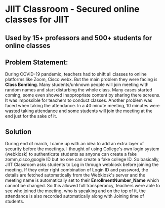 # JIIT Classroom - Secured online classes for JIIT 
## Used by 15+ professors and 500+ students for online classes 

## Problem Statement:
During COVID-19 pandemic, teachers had to shift all classes to online platforms like Zoom, Cisco webx. But the main problem they were facing is **Class Bombing**. Many students/unknown people will join meeting with random names and start disturbing the whole class. Many cases started coming, some even showed inappropriate content by sharing there screens. It was impossible for teachers to conduct classes. Another problem was faced when taking the attendance. In a 40 minute meeting, 10 minutes were wasted taking attendance and some students will join the meeting at the end just for the sake of it.

## Solution
During end of march, I came up with an idea to add an extra layer of security before the meetings. I thought of using College's own login system (webkiosk) to authenticate students as anyone can create a fake zomm,cisco,google ID but no one can create a fake college ID. So basically, JIIT Classroom asks students to Log in through webkiosk before joining the meeting. If they enter right combination of Login ID and password, the details are fetched automatically from the Webkiosk's server and the meeting name is automatically set to their **EnrollmentNumber_Name** which cannot be changed. So this allowed full transperancy, teachers were able to see who joined the meeting, who is speaking and on the top of it, the attendance is also recorded automatically along with Joining time of students.


